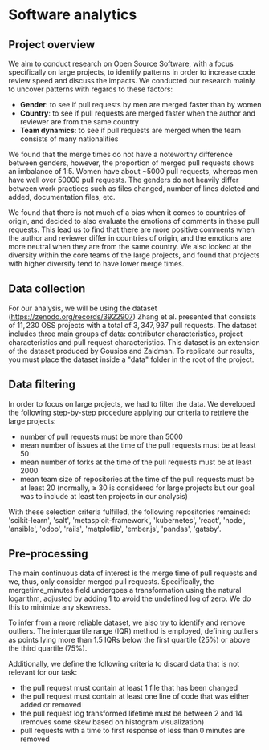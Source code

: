 # Software analytics
## Project overview
We aim to conduct research on Open Source Software, with a focus specifically on large projects, to identify patterns in order to increase code review speed and discuss the impacts. We conducted our research mainly to uncover patterns with regards to these factors:
- **Gender**: to see if pull requests by men are merged faster than by women
- **Country**: to see if pull requests are merged faster when the author and reviewer are from the same country
- **Team dynamics**: to see if pull requests are merged when the team consists of many nationalities

We found that the merge times do not have a noteworthy difference between genders, however, the proportion of merged pull requests shows an imbalance of 1:5. Women have about ~5000 pull requests, whereas men have well over 50000 pull requests. The genders do not heavily differ between work practices such as files changed, number of lines deleted and added, documentation files, etc.

We found that there is not much of a bias when it comes to countries of origin, and decided to also evaluate the emotions of comments in these pull requests. This lead us to find that there are more positive comments when the author and reviewer differ in countries of origin, and the emotions are more neutral when they are from the same country. We also looked at the diversity within the core teams of the large projects, and found that projects with higher diversity tend to have lower merge times.
## Data collection
For our analysis, we will be using the dataset (https://zenodo.org/records/3922907) Zhang et al. presented that consists of  $11,230$ OSS projects with a total of $3,347,937$ pull requests. The dataset includes three main groups of data: contributor characteristics, project characteristics and pull request characteristics. This dataset is an extension of the dataset produced by Gousios and Zaidman. To replicate our results, you must place the dataset inside a "data" folder in the root of the project.

## Data filtering
In order to focus on large projects, we had to filter the data. We developed the following step-by-step procedure applying our criteria to retrieve the large projects:
- number of pull requests must be more than 5000
- mean number of issues at the time of the pull requests must be at least 50
- mean number of forks at the time of the pull requests must be at least 2000
- mean team size of repositories at the time of the pull requests must be at least 20 (normally, $\geq$ 30 is considered for large projects but our goal was to include at least ten projects in our analysis)

With these selection criteria fulfilled, the following repositories remained: 'scikit-learn', 'salt', 'metasploit-framework', 'kubernetes', 'react', 'node', 'ansible', 'odoo', 'rails', 'matplotlib', 'ember.js', 'pandas', 'gatsby'.

## Pre-processing
The main continuous data of interest is the merge time of pull requests and we, thus, only consider merged pull requests. Specifically, the mergetime\_minutes field undergoes a transformation using the natural logarithm, adjusted by adding 1 to avoid the undefined log of zero. We do this to minimize any skewness.

To infer from a more reliable dataset, we also try to identify and remove outliers. The interquartile range (IQR) method is employed, defining outliers as points lying more than 1.5 IQRs below the first quartile (25\%) or above the third quartile (75\%).

Additionally, we define the following criteria to discard data that is not relevant for our task:
  - the pull request must contain at least 1 file that has been changed
  - the pull request must contain at least one line of code that was either added or removed
  - the pull request log transformed lifetime must be between $2$ and $14$ (removes some skew based on histogram visualization)
  - pull requests with a time to first response of less than 0 minutes are removed
